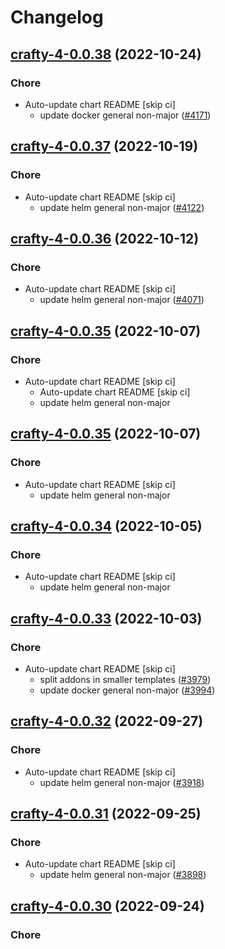 # Changelog



## [crafty-4-0.0.38](https://github.com/truecharts/charts/compare/crafty-4-0.0.37...crafty-4-0.0.38) (2022-10-24)

### Chore

- Auto-update chart README [skip ci]
  - update docker general non-major ([#4171](https://github.com/truecharts/charts/issues/4171))




## [crafty-4-0.0.37](https://github.com/truecharts/charts/compare/crafty-4-0.0.36...crafty-4-0.0.37) (2022-10-19)

### Chore

- Auto-update chart README [skip ci]
  - update helm general non-major ([#4122](https://github.com/truecharts/charts/issues/4122))




## [crafty-4-0.0.36](https://github.com/truecharts/charts/compare/crafty-4-0.0.35...crafty-4-0.0.36) (2022-10-12)

### Chore

- Auto-update chart README [skip ci]
  - update helm general non-major ([#4071](https://github.com/truecharts/charts/issues/4071))




## [crafty-4-0.0.35](https://github.com/truecharts/charts/compare/crafty-4-0.0.34...crafty-4-0.0.35) (2022-10-07)

### Chore

- Auto-update chart README [skip ci]
  - Auto-update chart README [skip ci]
  - update helm general non-major




## [crafty-4-0.0.35](https://github.com/truecharts/charts/compare/crafty-4-0.0.34...crafty-4-0.0.35) (2022-10-07)

### Chore

- Auto-update chart README [skip ci]
  - update helm general non-major




## [crafty-4-0.0.34](https://github.com/truecharts/charts/compare/crafty-4-0.0.33...crafty-4-0.0.34) (2022-10-05)

### Chore

- Auto-update chart README [skip ci]
  - update helm general non-major




## [crafty-4-0.0.33](https://github.com/truecharts/charts/compare/crafty-4-0.0.32...crafty-4-0.0.33) (2022-10-03)

### Chore

- Auto-update chart README [skip ci]
  - split addons in smaller templates ([#3979](https://github.com/truecharts/charts/issues/3979))
  - update docker general non-major ([#3994](https://github.com/truecharts/charts/issues/3994))




## [crafty-4-0.0.32](https://github.com/truecharts/charts/compare/crafty-4-0.0.31...crafty-4-0.0.32) (2022-09-27)

### Chore

- Auto-update chart README [skip ci]
  - update helm general non-major ([#3918](https://github.com/truecharts/charts/issues/3918))




## [crafty-4-0.0.31](https://github.com/truecharts/charts/compare/crafty-4-0.0.30...crafty-4-0.0.31) (2022-09-25)

### Chore

- Auto-update chart README [skip ci]
  - update helm general non-major ([#3898](https://github.com/truecharts/charts/issues/3898))




## [crafty-4-0.0.30](https://github.com/truecharts/charts/compare/crafty-4-0.0.29...crafty-4-0.0.30) (2022-09-24)

### Chore
